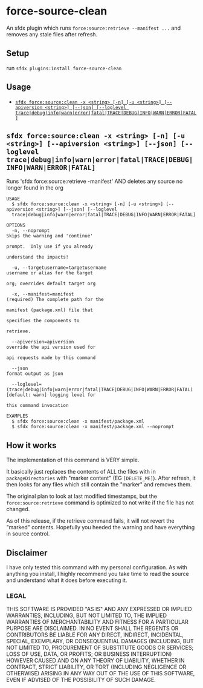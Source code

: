 # force-source-clean

An sfdx plugin which runs `force:source:retrieve --manifest ...` and removes any stale files after refresh.

## Setup

run `sfdx plugins:install force-source-clean`

## Usage

<!-- commands -->
* [`sfdx force:source:clean -x <string> [-n] [-u <string>] [--apiversion <string>] [--json] [--loglevel trace|debug|info|warn|error|fatal|TRACE|DEBUG|INFO|WARN|ERROR|FATAL]`](#sfdx-forcesourceclean--x-string--n--u-string---apiversion-string---json---loglevel-tracedebuginfowarnerrorfataltracedebuginfowarnerrorfatal)

## `sfdx force:source:clean -x <string> [-n] [-u <string>] [--apiversion <string>] [--json] [--loglevel trace|debug|info|warn|error|fatal|TRACE|DEBUG|INFO|WARN|ERROR|FATAL]`

Runs 'sfdx force:source:retrieve -manifest' AND deletes any source no longer found in the org

```
USAGE
  $ sfdx force:source:clean -x <string> [-n] [-u <string>] [--apiversion <string>] [--json] [--loglevel 
  trace|debug|info|warn|error|fatal|TRACE|DEBUG|INFO|WARN|ERROR|FATAL]

OPTIONS
  -n, --noprompt                                                                    Skips the warning and 'continue'
                                                                                    prompt.  Only use if you already
                                                                                    understand the impacts!

  -u, --targetusername=targetusername                                               username or alias for the target
                                                                                    org; overrides default target org

  -x, --manifest=manifest                                                           (required) The complete path for the
                                                                                    manifest (package.xml) file that
                                                                                    specifies the components to
                                                                                    retrieve.

  --apiversion=apiversion                                                           override the api version used for
                                                                                    api requests made by this command

  --json                                                                            format output as json

  --loglevel=(trace|debug|info|warn|error|fatal|TRACE|DEBUG|INFO|WARN|ERROR|FATAL)  [default: warn] logging level for
                                                                                    this command invocation

EXAMPLES
  $ sfdx force:source:clean -x manifest/package.xml
  $ sfdx force:source:clean -x manifest/package.xml --noprompt
```
<!-- commandsstop -->


## How it works

The implementation of this command is VERY simple.  

It basically just replaces the contents of ALL the files with in `packageDirectories` with "marker content" (EG `[DELETE_ME]`).  After refresh, it then looks for any files which still contain the "marker" and removes them.

The original plan to look at last modified timestamps, but the `force:source:retrieve` command is optimized to not write if the file has not changed.

As of this release, if the retrieve command fails, it will not revert the "marked" contents.  Hopefully you heeded the warning and have everything in source control. 


## Disclaimer

I have only tested this command with my personal configuration.  As with anything you install, I highly recommend you take time to read the source and understand what it does before executing it.

### LEGAL

THIS SOFTWARE IS PROVIDED "AS IS" AND ANY EXPRESSED OR IMPLIED WARRANTIES, INCLUDING, BUT NOT LIMITED TO, THE IMPLIED WARRANTIES OF MERCHANTABILITY AND FITNESS FOR A PARTICULAR PURPOSE ARE DISCLAIMED. IN NO EVENT SHALL THE REGENTS OR CONTRIBUTORS BE LIABLE FOR ANY DIRECT, INDIRECT, INCIDENTAL, SPECIAL, EXEMPLARY, OR CONSEQUENTIAL DAMAGES (INCLUDING, BUT NOT LIMITED TO, PROCUREMENT OF SUBSTITUTE GOODS OR SERVICES; LOSS OF USE, DATA, OR PROFITS; OR BUSINESS INTERRUPTION) HOWEVER CAUSED AND ON ANY THEORY OF LIABILITY, WHETHER IN CONTRACT, STRICT LIABILITY, OR TORT (INCLUDING NEGLIGENCE OR OTHERWISE) ARISING IN ANY WAY OUT OF THE USE OF THIS SOFTWARE, EVEN IF ADVISED OF THE POSSIBILITY OF SUCH DAMAGE.
